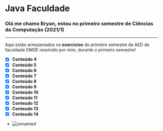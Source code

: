 # Java Faculdade

### Olá me chamo Bryan, estou no primeiro semestre de Ciências da Computação (2021/1)
***
Aqui estão armazenados os **exercicios** do primeiro semestre de AED da faculdade *EMGE* resolvido por mim, durante o primeiro semestre! 

- [x] **Conteúdo 4**
- [x] **Conteúdo 5**
- [x] **Conteúdo 6**
- [x] **Conteúdo 7**
- [x] **Conteúdo 8**
- [x] **Conteúdo 9**
- [x] **Conteúdo 10**
- [x] **Conteúdo 11**
- [x] **Conteudo 12**
- [x] **Conteudo 13**
- [x] **Conteudo 14**
- ![unnamed](https://user-images.githubusercontent.com/84272231/118401078-a060f800-b63a-11eb-992a-2595694d0990.png)
